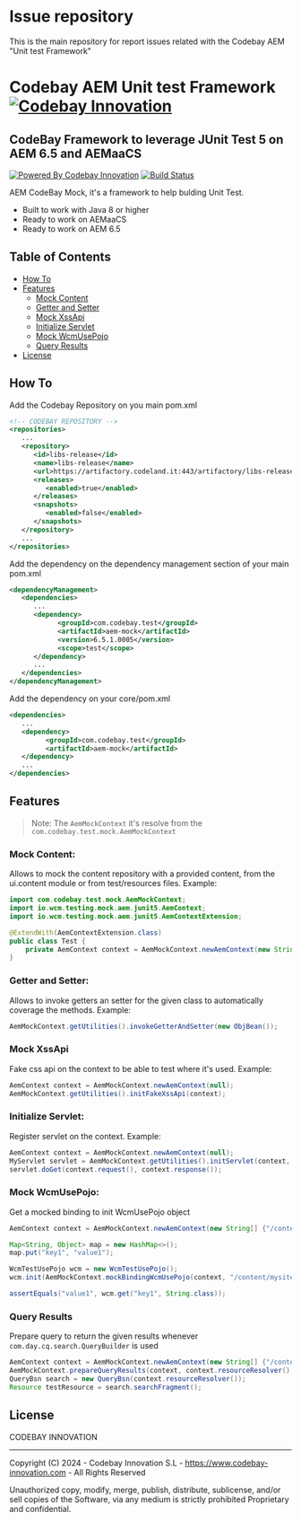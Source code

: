 # Issue repository
This is the main repository for report issues related with the Codebay AEM "Unit test Framework"

# Codebay AEM Unit test Framework [![Codebay Innovation](https://www.codebay-innovation.com/components-auto-generator/codebay_logo.png)](https://www.codebay-innovation.com/)

## CodeBay Framework to leverage JUnit Test 5 on AEM 6.5 and AEMaaCS
[![Powered By Codebay Innovation](https://img.shields.io/badge/Powered%20By-Codebay%20Innovation-37c755?labelColor=27d1e0)](https://www.codebay-innovation.com/)
[![Build Status](https://img.shields.io/badge/build-v6.5.1.0005-lightgrey)]()

AEM CodeBay Mock, it's a framework to help bulding Unit Test.

- Built to work with Java 8 or higher
- Ready to work on AEMaaCS
- Ready to work on AEM 6.5

## Table of Contents

- [How To](#how-to)
- [Features](#features)
   - [Mock Content](#mock-content)
   - [Getter and Setter](#getter-and-setter)
   - [Mock XssApi](#mock-xssapi)
   - [Initialize Servlet](#initialize-servlet)
   - [Mock WcmUsePojo](#mock-wcmusepojo)
   - [Query Results](#query-results)
- [License](#license)

## How To

Add the Codebay Repository on you main pom.xml

```xml
<!-- CODEBAY REPOSITORY -->
<repositories>
   ...
   <repository>
      <id>libs-release</id>
      <name>libs-release</name>
      <url>https://artifactory.codeland.it:443/artifactory/libs-release/</url>
      <releases>
         <enabled>true</enabled>
      </releases>
      <snapshots>
         <enabled>false</enabled>
      </snapshots>
   </repository>
   ...
</repositories>
```

Add the dependency on the dependency management section of your main pom.xml

```xml
<dependencyManagement>
   <dependencies>
      ...
      <dependency>
            <groupId>com.codebay.test</groupId>
            <artifactId>aem-mock</artifactId>
            <version>6.5.1.0005</version>
            <scope>test</scope>
      </dependency>
      ...
   </dependencies>
</dependencyManagement>
```

Add the dependency on your core/pom.xml

```xml
<dependencies>
   ...
   <dependency>
         <groupId>com.codebay.test</groupId>
         <artifactId>aem-mock</artifactId>
   </dependency>
   ...
</dependencies>
```

## Features

> Note: The `AemMockContext` it's resolve from the `com.codebay.test.mock.AemMockContext`

### Mock Content:

Allows to mock the content repository with a provided content, from the ui.content module or from test/resources files. Example:

```java
import com.codebay.test.mock.AemMockContext;
import io.wcm.testing.mock.aem.junit5.AemContext;
import io.wcm.testing.mock.aem.junit5.AemContextExtension;

@ExtendWith(AemContextExtension.class)
public class Test {
	private AemContext context = AemMockContext.newAemContext(new String[] {"/content/mysite/us/en","/content/mysite/us"});
}
```

### Getter and Setter:

Allows to invoke getters an setter for the given class to automatically coverage the methods. Example:

```java
AemMockContext.getUtilities().invokeGetterAndSetter(new ObjBean());
```

### Mock XssApi

Fake css api on the context to be able to test where it's used. Example:

```java
AemContext context = AemMockContext.newAemContext(null);
AemMockContext.getUtilities().initFakeXssApi(context);
```

### Initialize Servlet:

Register servlet on the context. Example:

```java
AemContext context = AemMockContext.newAemContext(null);
MyServlet servlet = AemMockContext.getUtilities().initServlet(context, new MyServlet());
servlet.doGet(context.request(), context.response());
```

### Mock WcmUsePojo:

Get a mocked binding to init WcmUsePojo object

```java
AemContext context = AemMockContext.newAemContext(new String[] {"/content/mysite/us/en","/content/mysite/us"});

Map<String, Object> map = new HashMap<>();
map.put("key1", "value1");

WcmTestUsePojo wcm = new WcmTestUsePojo();
wcm.init(AemMockContext.mockBindingWcmUsePojo(context, "/content/mysite/us/en/jcr:content/root/container/title", map));

assertEquals("value1", wcm.get("key1", String.class));
```

### Query Results

Prepare query to return the given results whenever `com.day.cq.search.QueryBuilder` is used

```java
AemContext context = AemMockContext.newAemContext(new String[] {"/content/dam/cf-fragments/test"});
AemMockContext.prepareQueryResults(context, context.resourceResolver().getResource("/content/dam/cf-fragments/test"));
QueryBsn search = new QueryBsn(context.resourceResolver());
Resource testResource = search.searchFragment();
```

## License
CODEBAY INNOVATION
__________________

Copyright (C) 2024 - Codebay Innovation S.L - https://www.codebay-innovation.com - All Rights Reserved

Unauthorized copy, modify, merge, publish, distribute, sublicense, and/or sell copies of the Software, via any medium is strictly prohibited
Proprietary and confidential.
